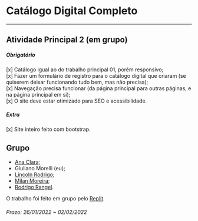 # Catálogo Digital Completo  

---  

## Atividade Principal 2 (em grupo)

##### Obrigatório  

[x] Catálogo igual ao do trabalho principal 01, porém responsivo;  
[x] Fazer um formulário de registro para o catálogo digital que criaram (se quiserem deixar funcionando tudo bem, mas não precisa);  
[x] Navegação precisa funcionar (da página principal para outras páginas, e na página principal em si);  
[x] O site deve estar otimizado para SEO e acessibilidade.  

##### Extra  

[x] Site inteiro feito com bootstrap.  

## Grupo  
- [Ana Clara](https://github.com/acbarbeta);  
- Giuliano Morelli (eu);  
- [Lincoln Rodrigo](https://github.com/LinkolnR);  
- [Milan Moreira](https://github.com/Milan-Cruz);  
- [Rodrigo Rangel](https://github.com/rodrigo-rngl).  

O trabalho foi feito em grupo pelo [Replit](https://replit.com/@lincolnR/Teste).  

###### Prazo: 26/01/2022 ~ 02/02/2022  
